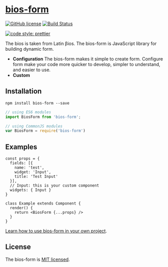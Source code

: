 # [bios-form](https://sfmaple.github.io/bios-form)

[![GitHub license](https://img.shields.io/badge/license-MIT-blue.svg)](https://github.com/sfmaple/bios-form/blob/master/LICENSE)
[![Build Status](https://api.travis-ci.org/sfmaple/bios-form.svg?branch=master)](travis-ci.org/sfmaple/bios-form)
<!-- [Coverage Status](https://coveralls.io) -->
[![code style: prettier](https://img.shields.io/badge/code_style-prettier-ff69b4.svg?style=flat-square)](https://github.com/prettier/prettier)

The bios is taken from Latin βios. The bios-form is JavaScript library for building dynamic form.

* **Configuration** The bios-form makes it simple to create form. Configure form make your code more quicker to develop, simpler to understand, and easier to use.
* **Custom**

## Installation

`npm install bios-form --save`

```javascript
// using ES6 modules
import BiosForm from 'bios-form';

// using CommonJS modules
var BiosForm = require('bios-form')
```

## Examples

```tsx
const props = {
  fields: [{
    name: 'test',
    widget: 'Input',
    title: 'Test Input'
  }],
  // Input: this is your custom component
  widgets: { Input }
}

class Example extends Component {
  render() {
    return <BiosForm {...props} />
  }
}
```

[Learn how to use bios-form in your own project](https://sfmaple.github.io/bios-form/docs/getting-started.html).

## License

The bios-form is [MIT licensed](./LICENSE).
